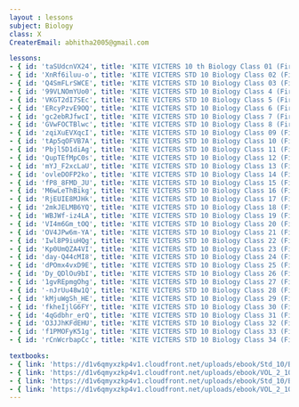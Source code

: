 ```yaml
--- 
layout : lessons 
subject: Biology
class: X
CreaterEmail: abhitha2005@gmail.com

lessons: 
- { id: 'taSUdcnVX24', title: 'KITE VICTERS 10 th Biology Class 01 (First Bell-ഫസ്റ്റ് ബെല്‍)' }
- { id: 'XnRf6iluu-o', title: 'KITE VICTERS STD 10 Biology Class 02 (First Bell-ഫസ്റ്റ് ബെല്‍)' }
- { id: 'Q4SmFLrSWCE', title: 'KITE VICTERS STD 10 Biology Class 03 (First Bell-ഫസ്റ്റ് ബെല്‍)' }
- { id: '99VLNOmYUo0', title: 'KITE VICTERS STD 10 Biology Class 4 (First Bell-ഫസ്റ്റ് ബെല്‍)' }
- { id: 'VKGT2dI7SEc', title: 'KITE VICTERS STD 10 Biology Class 5 (First Bell-ഫസ്റ്റ് ബെല്‍)' }
- { id: 'ERcyPzvE9OQ', title: 'KITE VICTERS STD 10 Biology Class 6 (First Bell-ഫസ്റ്റ് ബെല്‍)' }
- { id: 'gc2ebRJfwcI', title: 'KITE VICTERS STD 10 Biology Class 7 (First Bell-ഫസ്റ്റ് ബെല്‍)' }
- { id: 'GVwFOCTBlwc', title: 'KITE VICTERS STD 10 Biology Class 8 (First Bell-ഫസ്റ്റ് ബെല്‍)' }
- { id: 'zqiXuEVXqcI', title: 'KITE VICTERS STD 10 Biology Class 09 (First Bell-ഫസ്റ്റ് ബെല്‍)' }
- { id: 'tAp5qOFVB7A', title: 'KITE VICTERS STD 10 Biology Class 10 (First Bell-ഫസ്റ്റ് ബെല്‍)' }
- { id: 'Pbjl5D1diAg', title: 'KITE VICTERS STD 10 Biology Class 11 (First Bell-ഫസ്റ്റ് ബെല്‍)' }
- { id: 'QupTEfMpC0s', title: 'KITE VICTERS STD 10 Biology Class 12 (First Bell-ഫസ്റ്റ് ബെല്‍)' }
- { id: 'mYJ_F2xcLaU', title: 'KITE VICTERS STD 10 Biology Class 13 (First Bell-ഫസ്റ്റ് ബെല്‍)' }
- { id: 'ovleDOFP2ko', title: 'KITE VICTERS STD 10 Biology Class 14 (First Bell-ഫസ്റ്റ് ബെല്‍)' }
- { id: 'fP8_8FMD_JU', title: 'KITE VICTERS STD 10 Biology Class 15 (First Bell-ഫസ്റ്റ് ബെല്‍)' }
- { id: 'M6wLeThBikg', title: 'KITE VICTERS STD 10 Biology Class 16 (First Bell-ഫസ്റ്റ് ബെല്‍)' }
- { id: 'RjEUIE8MJHk', title: 'KITE VICTERS STD 10 Biology Class 17 (First Bell-ഫസ്റ്റ് ബെല്‍)' }
- { id: '2mkJELMB6YQ', title: 'KITE VICTERS STD 10 Biology Class 18 (First Bell-ഫസ്റ്റ് ബെല്‍)' }
- { id: 'WBJWf-iz4LA', title: 'KITE VICTERS STD 10 Biology Class 19 (First Bell-ഫസ്റ്റ് ബെല്‍)' }
- { id: 'VI4m6Gm_tOQ', title: 'KITE VICTERS STD 10 Biology Class 20 (First Bell-ഫസ്റ്റ് ബെല്‍)' }
- { id: 'OV4JPw6m-YA', title: 'KITE VICTERS STD 10 Biology Class 21 (First Bell-ഫസ്റ്റ് ബെല്‍)' }
- { id: 'Iwl8P9iuHQg', title: 'KITE VICTERS STD 10 Biology Class 22 (First Bell-ഫസ്റ്റ് ബെല്‍)' }
- { id: 'Kp0UmQZA4VI', title: 'KITE VICTERS STD 10 Biology Class 23 (First Bell-ഫസ്റ്റ് ബെല്‍)' }
- { id: 'day-Q44cMI8', title: 'KITE VICTERS STD 10 Biology Class 24 (First Bell-ഫസ്റ്റ് ബെല്‍)' }
- { id: 'dPOmx4vxD9E', title: 'KITE VICTERS STD 10 Biology Class 25 (First Bell-ഫസ്റ്റ് ബെല്‍)' }
- { id: 'Dy_QDlOu9bI', title: 'KITE VICTERS STD 10 Biology Class 26 (First Bell-ഫസ്റ്റ് ബെല്‍)' }
- { id: '1gvREpmgOhg', title: 'KITE VICTERS STD 10 Biology Class 27 (First Bell-ഫസ്റ്റ് ബെല്‍)' }
- { id: '-nJrUu48w1Q', title: 'KITE VICTERS STD 10 Biology Class 28 (First Bell-ഫസ്റ്റ് ബെല്‍)' }
- { id: 'kMjuWgSh_HE', title: 'KITE VICTERS STD 10 Biology Class 29 (First Bell-ഫസ്റ്റ് ബെല്‍)' }
- { id: 'fkheIjlG6FY', title: 'KITE VICTERS STD 10 Biology Class 30 (First Bell-ഫസ്റ്റ് ബെല്‍)' }
- { id: '4qGdbhr_erQ', title: 'KITE VICTERS STD 10 Biology Class 31 (First Bell-ഫസ്റ്റ് ബെല്‍)' }
- { id: 'O3JJhKFdEHU', title: 'KITE VICTERS STD 10 Biology Class 32 (First Bell-ഫസ്റ്റ് ബെല്‍)' }
- { id: 'f1PMOFyK51g', title: 'KITE VICTERS STD 10 Biology Class 33 (First Bell-ഫസ്റ്റ് ബെല്‍)' }
- { id: 'rCnWcrbapCc', title: 'KITE VICTERS STD 10 Biology Class 34 (First Bell-ഫസ്റ്റ് ബെല്‍)' }

textbooks:
- { link: 'https://d1v6qmyxzkp4v1.cloudfront.net/uploads/ebook/Std_10/Biology_Eng_1/Biology_Eng_1.pdf', title: 'Biology Part -1' , medium: 'English' }
- { link: 'https://d1v6qmyxzkp4v1.cloudfront.net/uploads/ebook/VOL_2_10/Biology_English_2/Biology_English_2.pdf', title: 'Biology Part -2' , medium: 'English' }
- { link: 'https://d1v6qmyxzkp4v1.cloudfront.net/uploads/ebook/Std_10/Biology_Mal_1/Biology_Mal_1.pdf', title: 'Biology Part -1' , medium: 'Malayalam' }
- { link: 'https://d1v6qmyxzkp4v1.cloudfront.net/uploads/ebook/VOL_2_10/Biology_Malayalam_2/Biology_Malayalam_2.pdf', title: 'Biology Part -2' , medium: 'Malayalam' }
---
```

